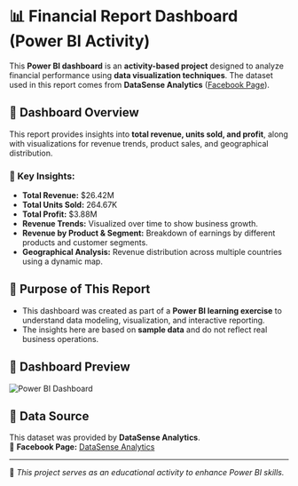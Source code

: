 # 📊 Financial Report Dashboard (Power BI Activity)

This **Power BI dashboard** is an **activity-based project** designed to analyze financial performance using **data visualization techniques**. The dataset used in this report comes from **DataSense Analytics** ([Facebook Page](https://www.facebook.com/datasenseph)).

## 📌 Dashboard Overview
This report provides insights into **total revenue, units sold, and profit**, along with visualizations for revenue trends, product sales, and geographical distribution.

### 🔹 Key Insights:
- **Total Revenue:** $26.42M  
- **Total Units Sold:** 264.67K  
- **Total Profit:** $3.88M  
- **Revenue Trends:** Visualized over time to show business growth.  
- **Revenue by Product & Segment:** Breakdown of earnings by different products and customer segments.  
- **Geographical Analysis:** Revenue distribution across multiple countries using a dynamic map.  

## 📌 Purpose of This Report
- This dashboard was created as part of a **Power BI learning exercise** to understand data modeling, visualization, and interactive reporting.  
- The insights here are based on **sample data** and do not reflect real business operations.

## 📌 Dashboard Preview  
![Power BI Dashboard](./image.png)  

## 📢 Data Source
This dataset was provided by **DataSense Analytics**.  
📌 **Facebook Page:** [DataSense Analytics](https://www.facebook.com/datasenseph)  

---

🚀 _This project serves as an educational activity to enhance Power BI skills._  
